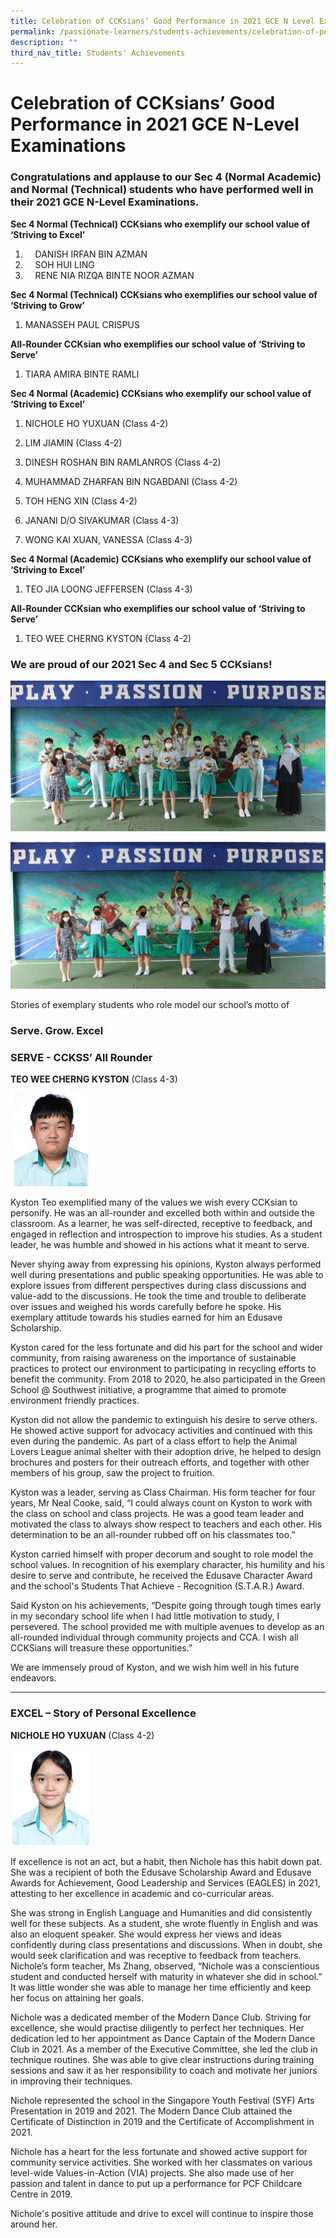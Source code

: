 ```yaml
---
title: Celebration of CCKsians’ Good Performance in 2021 GCE N Level Examinations
permalink: /passionate-learners/students-achievements/celebration-of-performance-in-2021-gce-n-level/
description: ""
third_nav_title: Students' Achievements
---
```

# **Celebration of CCKsians’ Good Performance in 2021 GCE N-Level Examinations**

  

### Congratulations and applause to our Sec 4 (Normal Academic) and Normal (Technical) students who have performed well in their 2021 GCE N-Level Examinations.    

**Sec 4 Normal (Technical) CCKsians who exemplify our school value of ‘Striving to Excel’** 

1.      DANISH IRFAN BIN AZMAN
2.      SOH HUI LING
3.      RENE NIA RIZQA BINTE NOOR AZMAN

**Sec 4 Normal (Technical) CCKsians who exemplifies our school value of ‘Striving to Grow’**    

1. MANASSEH PAUL CRISPUS

**All-Rounder CCKsian who exemplifies our school value of ‘Striving to Serve’**   

1. TIARA AMIRA BINTE RAMLI

**Sec 4 Normal (Academic) CCKsians who exemplify our school value of ‘Striving to Excel’**   
  
1. NICHOLE HO YUXUAN (Class 4-2)

2. LIM JIAMIN (Class 4-2)

3. DINESH ROSHAN BIN RAMLANROS (Class 4-2)

4. MUHAMMAD ZHARFAN BIN NGABDANI (Class 4-2)

5. TOH HENG XIN (Class 4-2)

6. JANANI D/O SIVAKUMAR (Class 4-3)

7. WONG KAI XUAN, VANESSA (Class 4-3)


**Sec 4 Normal (Academic) CCKsians who exemplify our school value of ‘Striving to Excel’**    
  

1. TEO JIA LOONG JEFFERSEN (Class 4-3)


**All-Rounder CCKsian who exemplifies our school value of ‘Striving to Serve’**   

1. TEO WEE CHERNG KYSTON (Class 4-2)


### We are proud of our 2021 Sec 4 and Sec 5 CCKsians!

![](/images/GCE%20NA%20-%20Level%20-2.jpg)

![](/images/GCE%20NT%20-%20Level%20-%202.jpg)

Stories of exemplary students who role model our school’s motto of  

### Serve. Grow. Excel


### SERVE - CCKSS’ All Rounder


**TEO WEE CHERNG KYSTON** (Class 4-3)

<img src="/images/TEO%20WEE%20CHERNG%20KYSTON.png" 
     style="width:25%">
		 
Kyston Teo exemplified many of the values we wish every CCKsian to personify. He was an all-rounder and excelled both within and outside the classroom. As a learner, he was self-directed, receptive to feedback, and engaged in reflection and introspection to improve his studies. As a student leader, he was humble and showed in his actions what it meant to serve.

Never shying away from expressing his opinions, Kyston always performed well during presentations and public speaking opportunities. He was able to explore issues from different perspectives during class discussions and value-add to the discussions. He took the time and trouble to deliberate over issues and weighed his words carefully before he spoke. His exemplary attitude towards his studies earned for him an Edusave Scholarship.

Kyston cared for the less fortunate and did his part for the school and wider community, from raising awareness on the importance of sustainable practices to protect our environment to participating in recycling efforts to benefit the community. From 2018 to 2020, he also participated in the Green School @ Southwest initiative, a programme that aimed to promote environment friendly practices. 

Kyston did not allow the pandemic to extinguish his desire to serve others. He showed active support for advocacy activities and continued with this even during the pandemic. As part of a class effort to help the Animal Lovers League animal shelter with their adoption drive, he helped to design brochures and posters for their outreach efforts, and together with other members of his group, saw the project to fruition.

Kyston was a leader, serving as Class Chairman. His form teacher for four years, Mr Neal Cooke, said, “I could always count on Kyston to work with the class on school and class projects. He was a good team leader and motivated the class to always show respect to teachers and each other. His determination to be an all-rounder rubbed off on his classmates too.” 

Kyston carried himself with proper decorum and sought to role model the school values. In recognition of his exemplary character, his humility and his desire to serve and contribute, he received the Edusave Character Award and the school's Students That Achieve - Recognition (S.T.A.R.) Award.

Said Kyston on his achievements, “Despite going through tough times early in my secondary school life when I had little motivation to study, I persevered. The school provided me with multiple avenues to develop as an all-rounded individual through community projects and CCA. I wish all CCKSians will treasure these opportunities.”

We are immensely proud of Kyston, and we wish him well in his future endeavors.

-------------------------------------------------------------------------

### EXCEL – Story of Personal Excellence 

**NICHOLE HO YUXUAN** (Class 4-2)

<img src="/images/NICHOLE%20HO%20YUXUAN.png" 
     style="width:25%">
		 
If excellence is not an act, but a habit, then Nichole has this habit down pat. She was a recipient of both the Edusave Scholarship Award and Edusave Awards for Achievement, Good Leadership and Services (EAGLES) in 2021, attesting to her excellence in academic and co-curricular areas.

She was strong in English Language and Humanities and did consistently well for these subjects. As a student, she wrote fluently in English and was also an eloquent speaker. She would express her views and ideas confidently during class presentations and discussions. When in doubt, she would seek clarification and was receptive to feedback from teachers. Nichole’s form teacher, Ms Zhang, observed, “Nichole was a conscientious student and conducted herself with maturity in whatever she did in school.” It was little wonder she was able to manage her time efficiently and keep her focus on attaining her goals.

Nichole was a dedicated member of the Modern Dance Club. Striving for excellence, she would practise diligently to perfect her techniques. Her dedication led to her appointment as Dance Captain of the Modern Dance Club in 2021. As a member of the Executive Committee, she led the club in technique routines. She was able to give clear instructions during training sessions and saw it as her responsibility to coach and motivate her juniors in improving their techniques.

Nichole represented the school in the Singapore Youth Festival (SYF) Arts Presentation in 2019 and 2021. The Modern Dance Club attained the Certificate of Distinction in 2019 and the Certificate of Accomplishment in 2021. 

Nichole has a heart for the less fortunate and showed active support for community service activities. She worked with her classmates on various level-wide Values-in-Action (VIA) projects. She also made use of her passion and talent in dance to put up a performance for PCF Childcare Centre in 2019.

Nichole's positive attitude and drive to excel will continue to inspire those around her. 